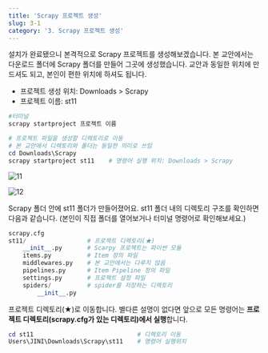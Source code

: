 ```yaml
---
title: 'Scrapy 프로젝트 생성'
slug: 3-1
category: '3. Scrapy 프로젝트 생성'
---
```

설치가 완료됐으니 본격적으로 Scrapy 프로젝트를 생성해보겠습니다. 본 교안에서는 다운로드 폴더에 Scrapy 폴더를 만들어 그곳에 생성했습니다. 교안과 동일한 위치에 만드셔도 되고, 본인이 편한 위치에 하셔도 됩니다.

- 프로젝트 생성 위치: Downloads > Scrapy
- 프로젝트 이름: st11

```powershell
#터미널
scrapy startproject 프로젝트 이름

# 프로젝트 파일을 생성할 디렉토리로 이동
# 본 교안에서 디렉토리와 폴더는 동일한 의미로 쓰임
cd Downloads\Scrapy
scrapy startproject st11    # 명령어 실행 위치: Downloads > Scrapy
```

![11](./scrapy/3-1/11.png)

![12](./scrapy/3-1/12.png)

Scrapy 폴더 안에 st11 폴더가 만들어졌어요. st11 폴더 내의 디렉토리 구조를 확인하면 다음과 같습니다. (본인이 직접 폴더를 열어보거나 터미널 명령어로 확인해보세요.)

```python
scrapy.cfg
st11/                 # 프로젝트 디렉토리(★)
    __init__.py       # Scarpy 프로젝트는 파이썬 모듈
    items.py          # Item 정의 파일
    middlewares.py    # 본 교안에서는 다루지 않음
    pipelines.py      # Item Pipeline 정의 파일
    settings.py       # 프로젝트 설정 파일
    spiders/          # spider를 저장하는 디렉토리
        __init__.py
```

프로젝트 디렉토리(★)로 이동합니다. 별다른 설명이 없다면 앞으로 모든 명령어는 **프로젝트 디렉토리(scrapy.cfg가 있는 디렉토리)에서 실행**합니다.

```powershell
cd st11                             # 디렉토리 이동
Users\JINI\Downloads\Scrapy\st11    # 명령어 실행위치
```
